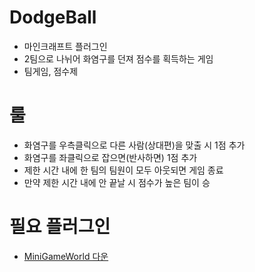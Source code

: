 # DodgeBall
- 마인크래프트 플러그인
- 2팀으로 나뉘어 화염구를 던져 점수를 획득하는 게임
- 팀게임, 점수제



# 룰
- 화염구를 우측클릭으로 다른 사람(상대편)을 맞출 시 1점 추가
- 화염구를 좌클릭으로 잡으면(반사하면) 1점 추가
- 제한 시간 내에 한 팀의 팀원이 모두 아웃되면 게임 종료 
- 만약 제한 시간 내에 안 끝날 시 점수가 높은 팀이 승



# 필요 플러그인
- [MiniGameWorld 다운](https://github.com/MiniGameWorlds/MiniGameWorld)

